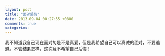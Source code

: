 ```yaml
---
layout: post
title: "面对感情"
date: 2013-09-04 00:27:55 +0800
comments: true
categories: 
---
```

我不知道我自己现在面对的是不是真爱，但是我希望自己可以真诚的面对，不要逃避。不管结果怎样，这次我不希望自己后悔！